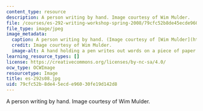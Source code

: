 ```yaml
---
content_type: resource
description: A person writing by hand. Image courtesy of Wim Mulder.
file: /courses/es-292-writing-workshop-spring-2008/79cfc52b8de45ecde96030fe19d142d8_es-292s08.jpg
file_type: image/jpeg
image_metadata:
  caption: A person writing by hand. (Image courtesy of [Wim Mulder](http://www.flickr.com/photos/wimmulder/15653748/).)
  credit: Image courtesy of Wim Mulder.
  image-alt: A hand holding a pen writes out words on a piece of paper.
learning_resource_types: []
license: https://creativecommons.org/licenses/by-nc-sa/4.0/
ocw_type: OCWImage
resourcetype: Image
title: es-292s08.jpg
uid: 79cfc52b-8de4-5ecd-e960-30fe19d142d8
---
```

A person writing by hand. Image courtesy of Wim Mulder.